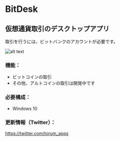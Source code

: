 # BitDesk
## 仮想通貨取引のデスクトップアプリ  
取引を行うには、ビットバンクのアカウントが必要です。  
  
![alt text](https://github.com/torum/BitDesk/blob/master/docs/Images/BitDesk-screenshot.png?raw=true)

### 機能：
- ビットコインの取引
- その他、アルトコインの取引は開発中です  
  
### 必要構成：
- Windows 10

### 更新情報（Twitter）： 
https://twitter.com/torum_apps
